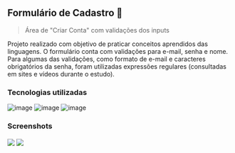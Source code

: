 ## Formulário de Cadastro 💜

> Área de "Criar Conta" com validações dos inputs

Projeto realizado com objetivo de praticar conceitos aprendidos das linguagens. O formulário conta com validações para e-mail, senha e nome. Para algumas das validações, como formato de e-mail e caracteres obrigatórios da senha, foram utilizadas expressões regulares (consultadas em sites e vídeos durante o estudo).

### Tecnologias utilizadas

![image](https://img.shields.io/badge/HTML5-E34F26?style=for-the-badge&logo=html5&logoColor=white)
![image](https://img.shields.io/badge/CSS3-1572B6?style=for-the-badge&logo=css3&logoColor=white)
![image](https://img.shields.io/badge/JavaScript-F7DF1E?style=for-the-badge&logo=javascript&logoColor=black)

### Screenshots

<div style = "display= inline_block">
  <img align = "center" src ="https://github.com/stephanievic/stephanievic/assets/109833971/7b927c92-02cb-4623-8d20-90e763ae493a">
  <img align = "center" src = "https://github.com/stephanievic/sign-up-form/assets/109833971/7c5f3cf4-e12a-4247-8168-c05a616912c9">
</div>

